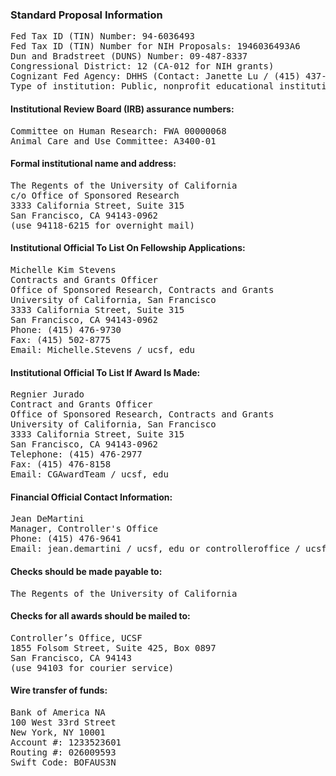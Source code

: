 ### Standard Proposal Information

<pre>
Fed Tax ID (TIN) Number: 94-6036493
Fed Tax ID (TIN) Number for NIH Proposals: 1946036493A6
Dun and Bradstreet (DUNS) Number: 09-487-8337
Congressional District: 12 (CA-012 for NIH grants)
Cognizant Fed Agency: DHHS (Contact: Janette Lu / (415) 437-7820)
Type of institution: Public, nonprofit educational institution exempt under Section 501(c)(3) of IRS code
</pre>

#### Institutional Review Board (IRB) assurance numbers:

<pre>
Committee on Human Research: FWA 00000068
Animal Care and Use Committee: A3400-01
</pre>


#### Formal institutional name and address:

<pre>
The Regents of the University of California
c/o Office of Sponsored Research
3333 California Street, Suite 315
San Francisco, CA 94143-0962 
(use 94118-6215 for overnight mail)
</pre>

#### Institutional Official To List On Fellowship Applications:

<pre>
Michelle Kim Stevens
Contracts and Grants Officer
Office of Sponsored Research, Contracts and Grants
University of California, San Francisco
3333 California Street, Suite 315
San Francisco, CA 94143-0962 
Phone: (415) 476-9730
Fax: (415) 502-8775
Email: <span class="e">Michelle.Stevens / ucsf, edu</span>
</pre>

#### Institutional Official To List If Award Is Made:

<pre>
Regnier Jurado
Contract and Grants Officer
Office of Sponsored Research, Contracts and Grants
University of California, San Francisco
3333 California Street, Suite 315
San Francisco, CA 94143-0962
Telephone: (415) 476-2977
Fax: (415) 476-8158
Email: <span class="e">CGAwardTeam / ucsf, edu</span>
</pre>

#### Financial Official Contact Information:

<pre>
Jean DeMartini
Manager, Controller's Office
Phone: (415) 476-9641
Email: <span class="e">jean.demartini / ucsf, edu</span> or <span class="e">controlleroffice / ucsf, edu</span>
</pre>

#### Checks should be made payable to:

<pre>The Regents of the University of California</pre>

#### Checks for all awards should be mailed to:

<pre>
Controller’s Office, UCSF
1855 Folsom Street, Suite 425, Box 0897
San Francisco, CA 94143
(use 94103 for courier service)
</pre>

#### Wire transfer of funds:

<pre>
Bank of America NA
100 West 33rd Street
New York, NY 10001
Account #: 1233523601
Routing #: 026009593
Swift Code: BOFAUS3N
</pre>
